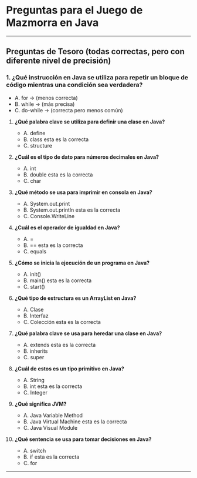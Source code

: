 # Preguntas para el Juego de Mazmorra en Java

---

##  Preguntas de Tesoro (todas correctas, pero con diferente nivel de precisión)

### 1. ¿Qué instrucción en Java se utiliza para repetir un bloque de código mientras una condición sea verdadera?
- A. for → (menos correcta)
- B. while → (más precisa)
- C. do-while → (correcta pero menos común)

1. **¿Qué palabra clave se utiliza para definir una clase en Java?**  
   - A. define  
   - B. class esta es la correcta  
   - C. structure

2. **¿Cuál es el tipo de dato para números decimales en Java?**  
   - A. int  
   - B. double esta es la correcta
   - C. char

3. **¿Qué método se usa para imprimir en consola en Java?**  
   - A. System.out.print  
   - B. System.out.println esta es la correcta
   - C. Console.WriteLine

4. **¿Cuál es el operador de igualdad en Java?**  
   - A. =  
   - B. == esta es la correcta
   - C. equals

5. **¿Cómo se inicia la ejecución de un programa en Java?**  
   - A. init()  
   - B. main() esta es la correcta
   - C. start()

6. **¿Qué tipo de estructura es un ArrayList en Java?**  
   - A. Clase  
   - B. Interfaz  
   - C. Colección esta es la correcta

7. **¿Qué palabra clave se usa para heredar una clase en Java?**  
   - A. extends esta es la correcta
   - B. inherits  
   - C. super

8. **¿Cuál de estos es un tipo primitivo en Java?**  
   - A. String  
   - B. int esta es la correcta
   - C. Integer

9. **¿Qué significa JVM?**  
   - A. Java Variable Method  
   - B. Java Virtual Machine esta es la correcta
   - C. Java Visual Module

10. **¿Qué sentencia se usa para tomar decisiones en Java?**  
    - A. switch  
    - B. if esta es la correcta
    - C. for

---